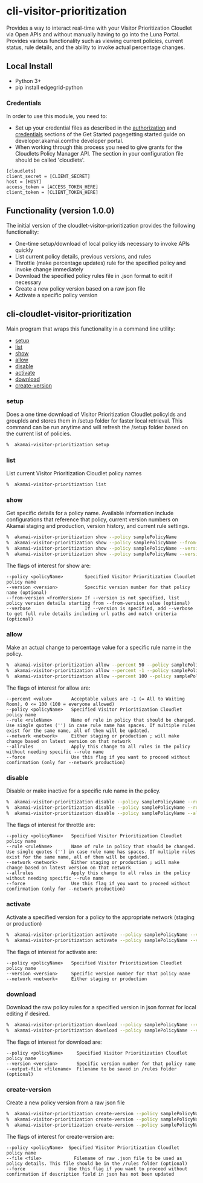 # cli-visitor-prioritization
Provides a way to interact real-time with your Visitor Prioritization Cloudlet via Open APIs and without manually having to go into the Luna Portal. Provides various functionality such as viewing current policies, current status, rule details, and the ability to invoke actual percentage changes.

## Local Install
* Python 3+
* pip install edgegrid-python

### Credentials
In order to use this module, you need to:
* Set up your credential files as described in the [authorization](https://developer.akamai.com/introduction/Prov_Creds.html) and [credentials](https://developer.akamai.com/introduction/Conf_Client.html) sections of the Get Started pagegetting started guide on developer.akamai.comthe developer portal.  
* When working through this process you need to give grants for the Cloudlets Policy Manager API.  The section in your configuration file should be called 'cloudlets'.
```
[cloudlets]
client_secret = [CLIENT_SECRET]
host = [HOST]
access_token = [ACCESS_TOKEN_HERE]
client_token = [CLIENT_TOKEN_HERE]
```

## Functionality (version 1.0.0)
The initial version of the cloudlet-visitor-prioritization provides the following functionality:
* One-time setup/download of local policy ids necessary to invoke APIs quickly
* List current policy details, previous versions, and rules
* Throttle (make percentage updates) rule for the specified policy and invoke change immediately
* Download the specified policy rules file in .json format to edit if necessary
* Create a new policy version based on a raw json file
* Activate a specific policy version

## cli-cloudlet-visitor-prioritization
Main program that wraps this functionality in a command line utility:
* [setup](#setup)
* [list](#list)
* [show](#show)
* [allow](#allow)
* [disable](#disable)
* [activate](#activate)
* [download](#download)
* [create-version](#create-version)

### setup
Does a one time download of Visitor Prioritization Cloudlet policyIds and groupIds and stores them in /setup folder for faster local retrieval. This command can be run anytime and will refresh the /setup folder based on the current list of policies. 

```bash
%  akamai-visitor-prioritization setup
```

### list
List current Visitor Prioritization Cloudlet policy names  

```bash
%  akamai-visitor-prioritization list
```

### show
Get specific details for a policy name. Available information include configurations that reference that policy, current version numbers on Akamai staging and production, version history, and current rule settings.

```bash
%  akamai-visitor-prioritization show --policy samplePolicyName
%  akamai-visitor-prioritization show --policy samplePolicyName --from-version 37
%  akamai-visitor-prioritization show --policy samplePolicyName --version 66
%  akamai-visitor-prioritization show --policy samplePolicyName --version 66 --verbose
```

The flags of interest for show are:

```
--policy <policyName>        Specified Visitor Prioritization Cloudlet policy name
--version <version>          Specific version number for that policy name (optional)
--from-version <fromVersion> If --version is not specified, list policy version details starting from --from-version value (optional)
--verbose                    If --version is specified, add --verbose to get full rule details including url paths and match criteria (optional)

```

### allow
Make an actual change to percentage value for a specific rule name in the policy.

```bash
%  akamai-visitor-prioritization allow --percent 50 --policy samplePolicyName --rule 'ruleName' --network production
%  akamai-visitor-prioritization allow --percent -1 --policy samplePolicyName --rule 'ruleName' --network staging
%  akamai-visitor-prioritization allow --percent 100 --policy samplePolicyName --rule 'ruleName' --network production --force
```

The flags of interest for allow are:

```
--percent <value>       Acceptable values are -1 (= All to Waiting Room), 0 <= 100 (100 = everyone allowed)
--policy <policyName>   Specified Visitor Prioritization Cloudlet policy name
--rule <ruleName>       Name of rule in policy that should be changed. Use single quotes ('') in case rule name has spaces. If multiple rules exist for the same name, all of them will be updated.
--network <network>     Either staging or production ; will make change based on latest version on that network
--allrules              Apply this change to all rules in the policy without needing specific --rule name
--force                 Use this flag if you want to proceed without confirmation (only for --network production)
```

### disable
Disable or make inactive for a specific rule name in the policy.

```bash
%  akamai-visitor-prioritization disable --policy samplePolicyName --rule 'ruleName' --network production
%  akamai-visitor-prioritization disable --policy samplePolicyName --rule 'ruleName' --network staging
%  akamai-visitor-prioritization disable --policy samplePolicyName --allrules --network production --force
```

The flags of interest for throttle are:

```
--policy <policyName>   Specified Visitor Prioritization Cloudlet policy name
--rule <ruleName>       Name of rule in policy that should be changed. Use single quotes ('') in case rule name has spaces. If multiple rules exist for the same name, all of them will be updated.
--network <network>     Either staging or production ; will make change based on latest version on that network
--allrules              Apply this change to all rules in the policy without needing specific --rule name
--force                 Use this flag if you want to proceed without confirmation (only for --network production)
```

### activate
Activate a specified version for a policy to the appropriate network (staging or production)

```bash
%  akamai-visitor-prioritization activate --policy samplePolicyName --version 87 --network staging
%  akamai-visitor-prioritization activate --policy samplePolicyName --version 71 --network production
```

The flags of interest for activate are:

```
--policy <policyName>   Specified Visitor Prioritization Cloudlet policy name
--version <version>     Specific version number for that policy name
--network <network>     Either staging or production

```

### download
Download the raw policy rules for a specified version in json format for local editing if desired.

```bash
%  akamai-visitor-prioritization download --policy samplePolicyName --version 87
%  akamai-visitor-prioritization download --policy samplePolicyName --version 71 --output-file savefilename.json
```

The flags of interest for download are:

```
--policy <policyName>     Specified Visitor Prioritization Cloudlet policy name
--version <version>       Specific version number for that policy name
--output-file <filename>  Filename to be saved in /rules folder (optional) 

```

### create-version
Create a new policy version from a raw json file

```bash
%  akamai-visitor-prioritization create-version --policy samplePolicyName
%  akamai-visitor-prioritization create-version --policy samplePolicyName --file filename.json
%  akamai-visitor-prioritization create-version --policy samplePolicyName --file filename.json --force
```

The flags of interest for create-version are:

```
--policy <policyName>  Specified Visitor Prioritization Cloudlet policy name
--file <file>	         Filename of raw .json file to be used as policy details. This file should be in the /rules folder (optional)
--force                Use this flag if you want to proceed without confirmation if description field in json has not been updated
```
